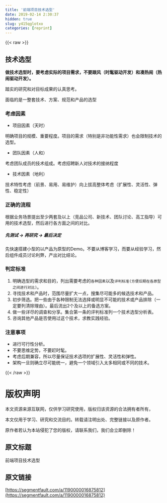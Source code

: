 ```yaml
---
title: '前端项目技术选型' 
date: 2019-02-14 2:30:37
hidden: true
slug: y415qglotxo
categories: [reprint]
---
```


{{< raw >}}

                    
<h2 id="articleHeader0">技术选型</h2>
<p><strong>做技术选型时，要考虑实际的项目需求，不要跟风（时髦驱动开发）和凑热闹（热闹驱动开发）。</strong></p>
<p>踏实的研究和对目标成果的认真思考。</p>
<p>面临的是一整套技术、方案、规范和产品的选型</p>
<h3 id="articleHeader1">考虑因素</h3>
<ul><li>项目因素（天时）</li></ul>
<p>明确项目的规模、重要程度。项目的需求（特别是非功能性需求）也会限制技术的选型。</p>
<ul><li>团队因素（人和）</li></ul>
<p>考虑团队成员的技术组成。考虑招聘新人对技术的接纳程度</p>
<ul><li>技术因素（地利）</li></ul>
<p>技术特性考虑（前景、易用、易维护）向上拔高整体考虑（扩展性、灵活性、弹性、稳定性）</p>
<h3 id="articleHeader2">正确的流程</h3>
<p>根据业务场景提出至少两套及以上（竞品公司、新技术、团队讨论、高工指导）可用的技术选型，然后进行各方面之间的对比。</p>
<h5>先测试 -&gt; 再研究 -&gt; 最后决定</h5>
<p>先快速搭建小型的以产品为原型的Demo。不要从博客学习，而要从经验学习，然后组件成员讨论利弊，产出对比结论。</p>
<h3 id="articleHeader3">判定标准</h3>
<ol>
<li>明确选型的需求和目的，列出需要考虑的<code>各种因素</code>以及<code>评判标准(方便后期在各原型之间进行对比)</code>。</li>
<li>寻找技术和产品时，范围尽量扩大一点，搜集尽可能多的候选技术和产品。</li>
<li>初步筛选。把一些由于各种限制无法选择或明显不可能的技术或产品排除（一定要列清除理由）。最后流出2个及以上的备选方案。</li>
<li>做一些详尽的调查和分享。集合第一条的评判标准列一个技术选型分析表。</li>
<li>咨询其他产品是否使用过这个技术，求教实践经验。</li>
</ol>
<h3 id="articleHeader4">注意事项</h3>
<ul>
<li>进行可行性分析。</li>
<li>不要思维定势，不要赶时髦。</li>
<li>考虑后期兼容，所以尽量保证技术选项的扩展性、灵活性和弹性。</li>
<li>架构一旦则确立尽可能统一，避免一个领域引入太多相同或不同的技术。</li>
</ul>

                
{{< /raw >}}

# 版权声明
本文资源来源互联网，仅供学习研究使用，版权归该资源的合法拥有者所有，

本文仅用于学习、研究和交流目的。转载请注明出处、完整链接以及原作者。

原作者若认为本站侵犯了您的版权，请联系我们，我们会立即删除！

## 原文标题
前端项目技术选型

## 原文链接
[https://segmentfault.com/a/1190000016875812](https://segmentfault.com/a/1190000016875812)

